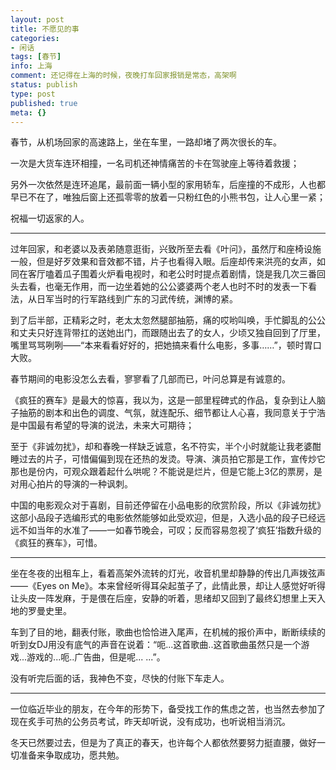 ```yaml
---
layout: post
title: 不愿见的事
categories:
- 闲话
tags: [春节]
info: 上海
comment: 还记得在上海的时候，夜晚打车回家报销是常态，高架啊
status: publish
type: post
published: true
meta: {}
---
```


春节，从机场回家的高速路上，坐在车里，一路却堵了两次很长的车。

一次是大货车连环相撞，一名司机还神情痛苦的卡在驾驶座上等待着救援； 

另外一次依然是连环追尾，最前面一辆小型的家用轿车，后座撞的不成形，人也都早已不在了，唯独后窗上还孤零零的放着一只粉红色的小熊书包，让人心里一紧；

祝福一切返家的人。

----

过年回家，和老婆以及表弟随意逛街，兴致所至去看《叶问》，虽然厅和座椅设施一般，但是好歹效果和音效都不错，片子也看得入眼。后座却传来洪亮的女声，如同在客厅嗑着瓜子围着火炉看电视时，和老公时时提点着剧情，饶是我几次三番回头去看，也毫无作用，而一边坐着她的公公婆婆两个老人也时不时的发表一下看法，从日军当时的行军路线到广东的习武传统，渊博的紧。   

到了后半部，正精彩之时，老太太忽然腿部抽筋，痛的哎哟叫唤，手忙脚乱的公公和丈夫只好连背带扛的送她出门，而跟随出去了的女人，少顷又独自回到了厅里，嘴里骂骂咧咧——“本来看看好好的，把她搞来看什么电影，多事……”，顿时胃口大败。

春节期间的电影没怎么去看，寥寥看了几部而已，叶问总算是有诚意的。

《疯狂的赛车》是最大的惊喜，我以为，这是一部里程碑式的作品，复杂到让人脑子抽筋的剧本和出色的调度、气氛，就连配乐、细节都让人心喜，我同意关于宁浩是中国最有希望的导演的说法，未来大可期待；    

至于《非诚勿扰》，却和春晚一样缺乏诚意，名不符实，半个小时就能让我老婆酣睡过去的片子，可惜偏偏到现在还热的发烫。导演、演员拍它那是工作，宣传炒它那也是份内，可观众跟着起什么哄呢？不能说是烂片，但是它能上3亿的票房，是对用心拍片的导演的一种讽刺。

中国的电影观众对于喜剧，目前还停留在小品电影的欣赏阶段，所以《非诚勿扰》这部小品段子选编形式的电影依然能够如此受欢迎，但是，入选小品的段子已经远远不如当年的水准了——一如春节晚会，可叹；反而容易忽视了‘疯狂’指数升级的《疯狂的赛车》，可惜。    

----

坐在冬夜的出租车上，看着高架外流转的灯光，收音机里却静静的传出几声拨弦声——《Eyes on Me》。本来曾经听得耳朵起茧子了，此情此景，却让人感觉好听得让头皮一阵发麻，于是偎在后座，安静的听着，思绪却又回到了最终幻想里上天入地的罗曼史里。

车到了目的地，翻表付账，歌曲也恰恰进入尾声，在机械的报价声中，断断续续的听到女DJ用没有底气的声音在说着：“呃...这首歌曲..这首歌曲虽然只是一个游戏...游戏的...呃..广告曲，但是呢... ...”。

没有听完后面的话，我神色不变，尽快的付账下车走人。

----

一位临近毕业的朋友，在今年的形势下，备受找工作的焦虑之苦，也当然去参加了现在炙手可热的公务员考试，昨天却听说，没有成功，也听说相当消沉。

冬天已然要过去，但是为了真正的春天，也许每个人都依然要努力挺直腰，做好一切准备来争取成功，愿共勉。
